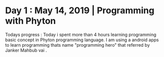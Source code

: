 # Day 1 : May 14, 2019 | Programming with Phyton
Todays progress : Today i spent more than 4 hours learning programming basic concept in Phyton programming language.
I am using a android apps to learn programming thats name "programming hero" that referred by Janker Mahbub vai
.
